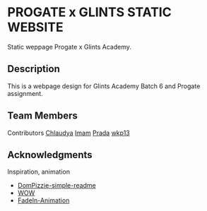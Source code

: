 # PROGATE x GLINTS STATIC WEBSITE

Static weppage Progate x Glints Academy.

## Description

This is a webpage design for Glints Academy Batch 6 and Progate assignment.

## Team Members

Contributors 
[Chlaudya](https://github.com/chlaudya)
[Imam](https://github.com/ImamTaufiqHermawan)
[Prada](https://github.com/pradaayu)
[wkp13](https://github.com/wkp13)



## Acknowledgments

Inspiration, animation
* [DomPizzie-simple-readme](https://gist.github.com/DomPizzie/7a5ff55ffa9081f2de27c315f5018afc)
* [WOW](https://github.com/matthieua/WOW)
* [FadeIn-Animation](https://fabriceleven.com/dev/quickly-add-css-fade-in-animations/)
